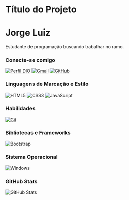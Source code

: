 # Título do Projeto

# Jorge Luiz

Estudante de programação buscando trabalhar no ramo.

### Conecte-se comigo
[![Perfil DIO](https://img.shields.io/badge/-Meu%20Perfil%20na%20DIO-30A3DC?style=for-the-badge)](https://www.dio.me/users/jorgegothicmetal)
[![Gmail](https://img.shields.io/badge/Gmail-333333?style=for-the-badge&logo=gmail&logoColor=red)](mailto:jorgegothicmetal@gmail.com)
[![GitHub](https://img.shields.io/badge/GitHub-100000?style=for-the-badge&logo=github&logoColor=white)](https://github.com/Jorgel1)

<!--
[![LinkedIn](https://img.shields.io/badge/-LinkedIn-000?style=for-the-badge&logo=linkedin&logoColor=30A3DC)](https://www.linkedin.com/in/gabriel-pires-947bb1252/)
-->

### Linguagens de Marcação e Estilo
![HTML5](https://img.shields.io/badge/HTML-000?style=for-the-badge&logo=html5&logoColor=30A3DC)
![CSS3](https://img.shields.io/badge/CSS3-000?style=for-the-badge&logo=css3&logoColor=E94D5F)
![JavaScript](https://img.shields.io/badge/JavaScript-000?style=for-the-badge&logo=javascript&logoColor=30A3DC)
<!--
### Linguagens de Programação

![C](https://img.shields.io/badge/C-000?style=for-the-badge&logo=c&logoColor=30A3DC)
![Java](https://img.shields.io/badge/Java-000?style=for-the-badge&logo=java&logoColor=30A3DC)
-->
### Habilidades
[![Git](https://img.shields.io/badge/Git-000?style=for-the-badge&logo=git&logoColor=E94D5F)](https://git-scm.com/doc)


### Bibliotecas e Frameworks
![Bootstrap](https://img.shields.io/badge/-boostrap-0D1117?style=for-the-badge&logo=bootstrap&labelColor=0D1117)

### Sistema Operacional
![Windows](https://img.shields.io/badge/Windows-000?style=for-the-badge&logo=windows&logoColor=2CA5E0)


### GitHub Stats

![GitHub Stats](https://github-readme-stats.vercel.app/api?username=Jorgel1&theme=transparent&bg_color=000&border_color=30A3DC&show_icons=true&icon_color=30A3DC&title_color=E94D5F&text_color=FFF&hide_title=true&hide=stars)
